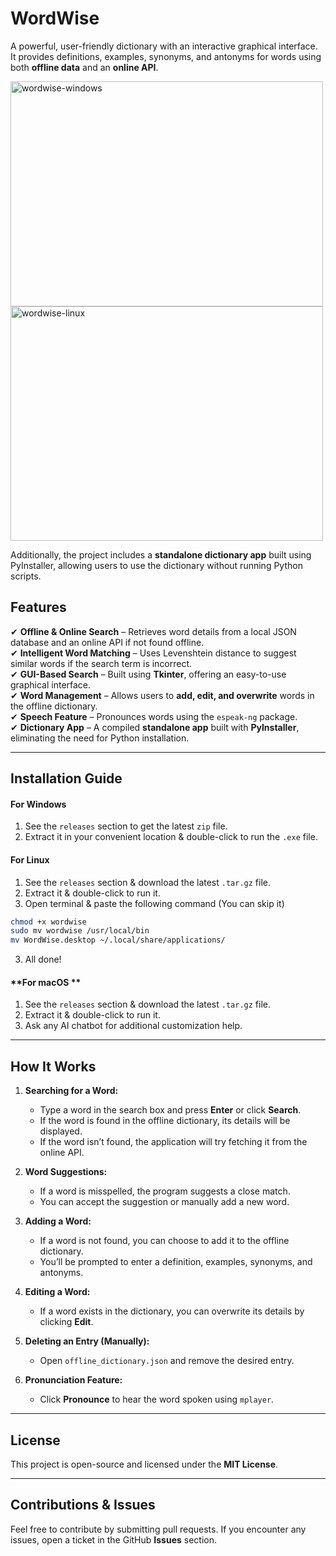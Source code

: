 # WordWise
A powerful, user-friendly dictionary with an interactive graphical interface. It provides definitions, examples, synonyms, and antonyms for words using both **offline data** and an **online API**.

<img width="500" height="360" alt="wordwise-windows" src="https://github.com/user-attachments/assets/db820fbe-eb09-49b6-8f20-9a89dce3c6fa" />
<img width="500" height="375" alt="wordwise-linux" src="https://github.com/user-attachments/assets/f372b0ff-a053-4b76-848b-1a6e9488fa82" />

Additionally, the project includes a **standalone dictionary app** built using PyInstaller, allowing users to use the dictionary without running Python scripts.

## **Features**  

✔ **Offline & Online Search** – Retrieves word details from a local JSON database and an online API if not found offline.  
✔ **Intelligent Word Matching** – Uses Levenshtein distance to suggest similar words if the search term is incorrect.  
✔ **GUI-Based Search** – Built using **Tkinter**, offering an easy-to-use graphical interface.  
✔ **Word Management** – Allows users to **add, edit, and overwrite** words in the offline dictionary.  
✔ **Speech Feature** – Pronounces words using the `espeak-ng` package.  
✔ **Dictionary App** – A compiled **standalone app** built with **PyInstaller**, eliminating the need for Python installation.

---

## **Installation Guide**  
#### **For Windows**
1. See the `releases` section to get the latest `zip` file.
2. Extract it in your convenient location & double-click to run the `.exe` file.

#### **For Linux**
1. See the `releases` section & download the latest `.tar.gz` file.
2. Extract it & double-click to run it.
3. Open terminal & paste the following command (You can skip it)
```sh
chmod +x wordwise
sudo mv wordwise /usr/local/bin
mv WordWise.desktop ~/.local/share/applications/
```
3. All done!

#### **For macOS **
1. See the `releases` section & download the latest `.tar.gz` file.
2. Extract it & double-click to run it.
3. Ask any AI chatbot for additional customization help.

---

## **How It Works**  

1. **Searching for a Word:**  
   - Type a word in the search box and press **Enter** or click **Search**.  
   - If the word is found in the offline dictionary, its details will be displayed.  
   - If the word isn’t found, the application will try fetching it from the online API.  

2. **Word Suggestions:**  
   - If a word is misspelled, the program suggests a close match.  
   - You can accept the suggestion or manually add a new word.  

3. **Adding a Word:**  
   - If a word is not found, you can choose to add it to the offline dictionary.  
   - You’ll be prompted to enter a definition, examples, synonyms, and antonyms.  

4. **Editing a Word:**  
   - If a word exists in the dictionary, you can overwrite its details by clicking **Edit**.  

5. **Deleting an Entry (Manually):**  
   - Open `offline_dictionary.json` and remove the desired entry.  

6. **Pronunciation Feature:**  
   - Click **Pronounce** to hear the word spoken using `mplayer`.  

---

## **License**  
This project is open-source and licensed under the **MIT License**.  

---

## **Contributions & Issues**  
Feel free to contribute by submitting pull requests. If you encounter any issues, open a ticket in the GitHub **Issues** section.
